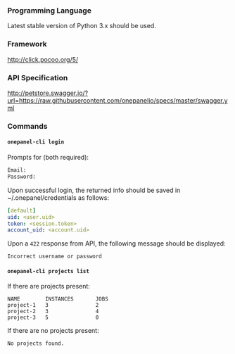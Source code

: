 ### Programming Language

Latest stable version of Python 3.x should be used.

### Framework
http://click.pocoo.org/5/

### API Specification

http://petstore.swagger.io/?url=https://raw.githubusercontent.com/onepanelio/specs/master/swagger.yml

### Commands

#### `onepanel-cli login`

Prompts for (both required):

```bash
Email:
Password:
```

Upon successful login, the returned info should be saved in ~/.onepanel/credentials as follows:

```yml
[default]
uid: <user.uid>
token: <session.token>
account_uid: <account.uid> 	
```


Upon a `422` response from API, the following message should be displayed:

```
Incorrect username or password
```


#### `onepanel-cli projects list`

If there are projects present:

```
NAME        INSTANCES       JOBS
project-1   3               2
project-2   3               4
project-3   5               0
```

If there are no projects present:

```
No projects found.
```